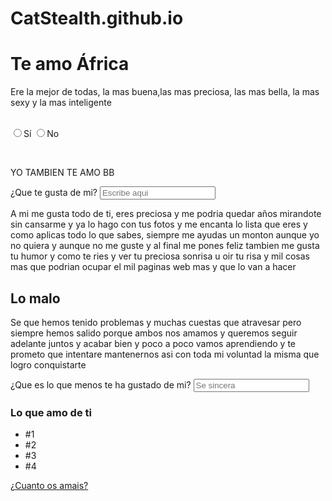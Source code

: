 # CatStealth.github.io
<head>
<title>Te amo</title>
</head>
<h1>Te amo África</h1> 
<body>
<p>Ere la mejor de todas, la mas buena,las mas preciosa, las mas bella, la mas sexy y la mas inteligente
</p>
<br />
<form>
<input type=radio name=amor value=si>Sí
<input type=radio name=amor value=no>No
</form>
<br />
<p>
YO TAMBIEN TE AMO BB
</p>
<form>
¿Que te gusta de mi?
<input type=text placeholder="Escribe aqui">
</form>
<p> 
A mi me gusta todo de ti, eres preciosa y me podria quedar años mirandote
 sin cansarme y ya lo hago con tus fotos y me 
 encanta lo lista que eres y como aplicas todo lo que sabes, siempre me
 ayudas un monton aunque yo no quiera y aunque no me guste y al final me pones feliz
 tambien me gusta tu humor y como te ries y ver tu preciosa sonrisa u oir tu risa
 y mil cosas mas que podrian ocupar el mil paginas web mas y que lo van a hacer

</p>
</body>
<h2>Lo malo</h2>
<body>
<p>
Se que hemos tenido problemas y muchas cuestas que atravesar
pero siempre hemos salido porque ambos nos amamos y queremos
seguir adelante juntos y acabar bien y poco a poco vamos aprendiendo y te prometo que intentare mantenernos asi con toda mi voluntad 
la misma que logro conquistarte
</p>
<form> 
¿Que es lo que menos te ha gustado de mi?
<input type=text placeholder="Se sincera">
</form>
</body>
<h3>Lo que amo de ti</h3>
<body>
<ul>
<li>#1
<li>#2
<li>#3
<li>#4
</ul>
<a href="#">¿Cuanto os amais?</a>
</body>
